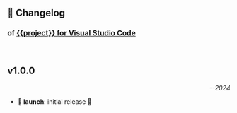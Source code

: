 ## 📒 Changelog

### of [{{project}} for Visual Studio Code](https://github.com/igorskyflyer/{{repo}})

<br>

## v1.0.0

<p align="right"><em>--2024</em></p>

- **🚀 launch**: initial release 🎉
